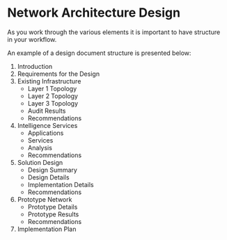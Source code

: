 # Network Architecture Design
As you work through the various elements it is important to have structure in your workflow.

An example of a design document structure is presented below:
1. Introduction
2. Requirements for the Design
3. Existing Infrastructure
    * Layer 1 Topology
    * Layer 2 Topology
    * Layer 3 Topology
    * Audit Results
    * Recommendations
4. Intelligence Services
    * Applications
    * Services
    * Analysis
    * Recommendations
5. Solution Design
    * Design Summary
    * Design Details
    * Implementation Details
    * Recommendations
6. Prototype Network
    * Prototype Details
    * Prototype Results
    * Recommendations
7. Implementation Plan

